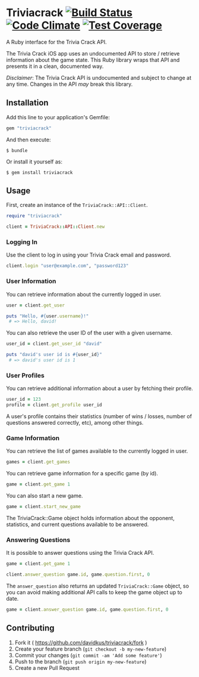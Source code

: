 # Triviacrack [![Build Status](https://travis-ci.org/davidkus/triviacrack.svg?branch=master)](https://travis-ci.org/davidkus/triviacrack) [![Code Climate](https://codeclimate.com/github/davidkus/triviacrack/badges/gpa.svg)](https://codeclimate.com/github/davidkus/triviacrack) [![Test Coverage](https://codeclimate.com/github/davidkus/triviacrack/badges/coverage.svg)](https://codeclimate.com/github/davidkus/triviacrack)

A Ruby interface for the Trivia Crack API.

The Trivia Crack iOS app uses an undocumented API to store / retrieve
information about the game state. This Ruby library wraps that API and presents
it in a clean, documented way.

*Disclaimer*: The Trivia Crack API is undocumented and subject to change at any
time. Changes in the API _may_ break this library.

## Installation

Add this line to your application's Gemfile:

```ruby
gem "triviacrack"
```

And then execute:

    $ bundle

Or install it yourself as:

    $ gem install triviacrack

## Usage

First, create an instance of the `TriviaCrack::API::Client`.

```ruby
require "triviacrack"

client = TriviaCrack::API::Client.new
```

### Logging In

Use the client to log in using your Trivia Crack email and password.

```ruby
client.login "user@example.com", "password123"
```

### User Information

You can retrieve information about the currently logged in user.

```ruby
user = client.get_user

puts "Hello, #{user.username}!"
 # => Hello, david!
```

You can also retrieve the user ID of the user with a given username.

```ruby
user_id = client.get_user_id "david"

puts "david's user id is #{user_id}"
 # => david's user id is 1
```

### User Profiles

You can retrieve additional information about a user by fetching their profile.

```ruby
user_id = 123
profile = client.get_profile user_id
```

A user's profile contains their statistics (number of wins / losses, number of
questions answered correctly, etc), among other things.

### Game Information

You can retrieve the list of games available to the currently logged in user.

```ruby
games = client.get_games
```

You can retrieve game information for a specific game (by id).

```ruby
game = client.get_game 1
```

You can also start a new game.

```ruby
game = client.start_new_game
```

The TriviaCrack::Game object holds information about the opponent, statistics,
and current questions available to be answered.

### Answering Questions

It is possible to answer questions using the Trivia Crack API.

```ruby
game = client.get_game 1

client.answer_question game.id, game.question.first, 0
```

The `answer_question` also returns an updated `TriviaCrack::Game` object, so you
can avoid making additional API calls to keep the game object up to date.

```ruby
game = client.answer_question game.id, game.question.first, 0
```

## Contributing

1. Fork it ( https://github.com/davidkus/triviacrack/fork )
2. Create your feature branch (`git checkout -b my-new-feature`)
3. Commit your changes (`git commit -am 'Add some feature'`)
4. Push to the branch (`git push origin my-new-feature`)
5. Create a new Pull Request
